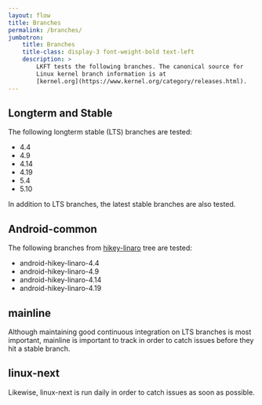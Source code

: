 ```yaml
---
layout: flow
title: Branches
permalink: /branches/
jumbotron:
    title: Branches
    title-class: display-3 font-weight-bold text-left
    description: >
        LKFT tests the following branches. The canonical source for
        Linux kernel branch information is at
        [kernel.org](https://www.kernel.org/category/releases.html).
---
```

## Longterm and Stable

The following longterm stable (LTS) branches are tested:
- 4.4
- 4.9
- 4.14
- 4.19
- 5.4
- 5.10

In addition to LTS branches, the latest stable branches are also tested.

## Android-common

The following branches from
[hikey-linaro](https://android.googlesource.com/kernel/hikey-linaro/) tree are
tested:
- android-hikey-linaro-4.4
- android-hikey-linaro-4.9
- android-hikey-linaro-4.14
- android-hikey-linaro-4.19

## mainline

Although maintaining good continuous integration on LTS branches is most
important, mainline is important to track in order to catch issues before they
hit a stable branch.

## linux-next

Likewise, linux-next is run daily in order to catch issues as soon as possible.
